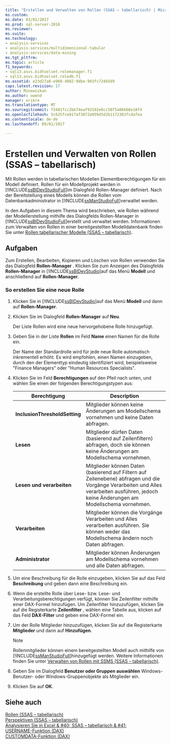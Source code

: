 ```yaml
---
title: "Erstellen und Verwalten von Rollen (SSAS – tabellarisch) | Microsoft Docs"
ms.custom: 
ms.date: 03/01/2017
ms.prod: sql-server-2016
ms.reviewer: 
ms.suite: 
ms.technology:
- analysis-services
- analysis-services/multidimensional-tabular
- analysis-services/data-mining
ms.tgt_pltfrm: 
ms.topic: article
f1_keywords:
- sql13.asvs.bidtoolset.rolemanager.f1
- sql13.asvs.bidtoolset.roledb.f1
ms.assetid: e23d27a8-e968-4082-9dbe-963fc724b5d9
caps.latest.revision: 17
author: Minewiskan
ms.author: owend
manager: erikre
ms.translationtype: MT
ms.sourcegitcommit: f3481fcc2bb74eaf93182e6cc58f5a06666e10f4
ms.openlocfilehash: 5c625fce817af3072e059d5d2b1172383fcdafea
ms.contentlocale: de-de
ms.lasthandoff: 09/01/2017

---
```

# <a name="create-and-manage-roles-ssas-tabular"></a>Erstellen und Verwalten von Rollen (SSAS – tabellarisch)
  Mit Rollen werden in tabellarischen Modellen Elementberechtigungen für ein Modell definiert. Rollen für ein Modellprojekt werden in [!INCLUDE[ssBIDevStudioFull](../../includes/ssbidevstudiofull-md.md)]im Dialogfeld Rollen-Manager definiert. Nach der Bereitstellung eines Modells können die Rollen vom Datenbankadministrator in [!INCLUDE[ssManStudioFull](../../includes/ssmanstudiofull-md.md)]verwaltet werden.  
  
 In den Aufgaben in diesem Thema wird beschrieben, wie Rollen während der Modellerstellung mithilfe des Dialogfelds Rollen-Manager in [!INCLUDE[ssBIDevStudioFull](../../includes/ssbidevstudiofull-md.md)]erstellt und verwaltet werden. Informationen zum Verwalten von Rollen in einer bereitgestellten Modelldatenbank finden Sie unter [Rollen tabellarischer Modelle &#40;SSAS – tabellarisch&#41;](../../analysis-services/tabular-models/tabular-model-roles-ssas-tabular.md).  
  
## <a name="tasks"></a>Aufgaben  
 Zum Erstellen, Bearbeiten, Kopieren und Löschen von Rollen verwenden Sie das Dialogfeld **Rollen-Manager** . Klicken Sie zum Anzeigen des Dialogfelds **Rollen-Manager** in [!INCLUDE[ssBIDevStudio](../../includes/ssbidevstudio-md.md)]auf das Menü **Modell** und anschließend auf **Rollen-Manager**.  
  
###  <a name="bkmk_new_role"></a> So erstellen Sie eine neue Rolle  
  
1.  Klicken Sie in [!INCLUDE[ssBIDevStudio](../../includes/ssbidevstudio-md.md)]auf das Menü **Modell** und dann auf **Rollen-Manager**.  
  
2.  Klicken Sie im Dialogfeld **Rollen-Manager** auf **Neu**.  
  
     Der Liste Rollen wird eine neue hervorgehobene Rolle hinzugefügt.  
  
3.  Geben Sie in der Liste **Rollen** im Feld **Name** einen Namen für die Rolle ein.  
  
     Der Name der Standardrolle wird für jede neue Rolle automatisch inkrementell erhöht. Es wird empfohlen, einen Namen einzugeben, durch den der Elementtyp eindeutig identifiziert wird, beispielsweise "Finance Managers" oder "Human Resources Specialists".  
  
4.  Klicken Sie im Feld **Berechtigungen** auf den Pfeil nach unten, und wählen Sie einen der folgenden Berechtigungstypen aus:  
  
    |Berechtigung|Description|  
    |----------------|-----------------|  
    |**InclusionThresholdSetting**|Mitglieder können keine Änderungen am Modellschema vornehmen und keine Daten abfragen.|  
    |**Lesen**|Mitglieder dürfen Daten (basierend auf Zeilenfiltern) abfragen, doch sie können keine Änderungen am Modellschema vornehmen.|  
    |**Lesen und verarbeiten**|Mitglieder können Daten (basierend auf Filtern auf Zeilenebene) abfragen und die Vorgänge Verarbeiten und Alles verarbeiten ausführen, jedoch keine Änderungen am Modellschema vornehmen.|  
    |**Verarbeiten**|Mitglieder können die Vorgänge Verarbeiten und Alles verarbeiten ausführen. Sie können weder das Modellschema ändern noch Daten abfragen.|  
    |**Administrator**|Mitglieder können Änderungen am Modellschema vornehmen und alle Daten abfragen.|  
  
5.  Um eine Beschreibung für die Rolle einzugeben, klicken Sie auf das Feld **Beschreibung** und geben dann eine Beschreibung ein.  
  
6.  Wenn die erstellte Rolle über Lese- bzw. Lese- und Verarbeitungsberechtigungen verfügt, können Sie Zeilenfilter mithilfe einer DAX-Formel hinzufügen. Um Zeilenfilter hinzuzufügen, klicken Sie auf die Registerkarte **Zeilenfilter** , wählen eine Tabelle aus, klicken auf das Feld **DAX-Filter** und geben eine DAX-Formel ein.  
  
7.  Um der Rolle Mitglieder hinzuzufügen, klicken Sie auf die Registerkarte **Mitglieder** und dann auf **Hinzufügen**.  
  
    > [!NOTE]  
    >  Rollenmitglieder können einem bereitgestellten Modell auch mithilfe von [!INCLUDE[ssManStudioFull](../../includes/ssmanstudiofull-md.md)]hinzugefügt werden. Weitere Informationen finden Sie unter [Verwalten von Rollen mit SSMS &#40;SSAS – tabellarisch&#41;](../../analysis-services/tabular-models/manage-roles-by-using-ssms-ssas-tabular.md).  
  
8.  Geben Sie im Dialogfeld **Benutzer oder Gruppen auswählen** Windows-Benutzer- oder Windows-Gruppenobjekte als Mitglieder ein.  
  
9. Klicken Sie auf **OK**.  
  
## <a name="see-also"></a>Siehe auch  
 [Rollen &#40;SSAS – tabellarisch&#41;](../../analysis-services/tabular-models/roles-ssas-tabular.md)   
 [Perspektiven &#40;SSAS – tabellarisch&#41;](../../analysis-services/tabular-models/perspectives-ssas-tabular.md)   
 [Analysieren Sie in Excel & #40; SSAS – tabellarisch & #41;](../../analysis-services/tabular-models/analyze-in-excel-ssas-tabular.md)   
 [USERNAME-Funktion (DAX)](http://msdn.microsoft.com/en-us/22dddc4b-1648-4c89-8c93-f1151162b93f)   
 [CUSTOMDATA-Funktion (DAX)](http://msdn.microsoft.com/en-us/58235ad8-226c-43cc-8a69-5a52ac19dd4e)  
  
  
